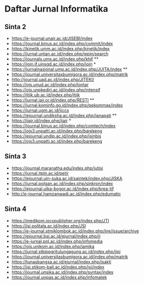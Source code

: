 # Daftar Jurnal Informatika
## Sinta 2
- https://e-journal.unair.ac.id/JISEBI/index
- https://journal.binus.ac.id/index.php/commit/index
- https://kinetik.umm.ac.id/index.php/kinetik/index
- https://jurnal.untan.ac.id/index.php/jepin/search
- https://journals.ums.ac.id/index.php/khif **
- https://join.if.uinsgd.ac.id/index.php/join *
- https://jurnalnasional.ump.ac.id/index.php/JUITA/index **
- https://journal.universitasbumigora.ac.id/index.php/matrik
- http://journal.uad.ac.id/index.php/JITEKI/
- https://ojs.unud.ac.id/index.php/lontar
- https://ojs.unpkediri.ac.id/index.php/intensif
- https://jtiik.ub.ac.id/index.php/jtiik
- https://jurnal.iaii.or.id/index.php/RESTI **
- https://jurnal.kominfo.go.id/index.php/pekommas/index
- https://jurnal.ugm.ac.id/ijccs
- https://ejournal.undiksha.ac.id/index.php/janapati **
- https://ijair.id/index.php/ijair *
- https://journal.binus.ac.id/index.php/comtech/index
- https://ojs3.unpatti.ac.id/index.php/barekeng
- https://ejournal.undip.ac.id/index.php/jsinbis
- https://ojs3.unpatti.ac.id/index.php/barekeng

## Sinta 3
- https://journal.maranatha.edu/index.php/jutisi
- https://jurnal.itpln.ac.id/petir
- https://ejournal.uin-suka.ac.id/saintek/index.php/JISKA
- https://jurnal.polgan.ac.id/index.php/sinkron/index
- https://ejournal.uika-bogor.ac.id/index.php/krea-tif
- http://e-journal.hamzanwadi.ac.id/index.php/edumatic

## Sinta 4
- https://medikom.iocspublisher.org/index.php/JTI
- https://jsi.politala.ac.id/index.php/JSI
- https://e-journal.stmiklombok.ac.id/index.php/jire/issue/archive
- https://ejournal.bsi.ac.id/ejurnal/index.php/ji
- https://e-jurnal.pnl.ac.id/index.php/infomedia
- https://ojs.unikom.ac.id/index.php/jamika
- https://jurnal.stkippgritulungagung.ac.id/index.php/jipi
- https://journal.universitasbumigora.ac.id/index.php/matrik
- https://tunasbangsa.ac.id/ejurnal/index.php/jsakti
- https://jsi.stikom-bali.ac.id/index.php/jsi/index
- https://journal.unsika.ac.id/index.php/syntax/index
- https://journal.unpas.ac.id/index.php/infomatek


